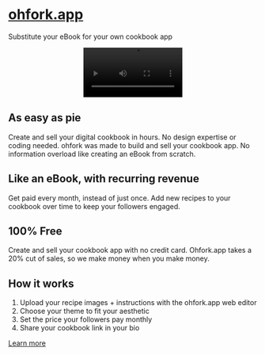 # [ohfork.app](https://ohfork.app)

Substitute your eBook for your own cookbook app

<div align="center" width="200">
  <video width="200" src="https://github.com/jakehilborn/ohfork.app/assets/5554178/786861bc-b2d0-41aa-a60d-11fa39be1207" style="max-width: 200px;"></video>
</div>

## As easy as pie
Create and sell your digital cookbook in hours. No design expertise or coding needed. ohfork was made to build and sell your cookbook app. No information overload like creating an eBook from scratch.

## Like an eBook, with recurring revenue
Get paid every month, instead of just once. Add new recipes to your cookbook over time to keep your followers engaged.

## 100% Free
Create and sell your cookbook app with no credit card. Ohfork.app takes a 20% cut of sales, so we make money when you make money.

## How it works
1. Upload your recipe images + instructions with the ohfork.app web editor
2. Choose your theme to fit your aesthetic
3. Set the price your followers pay monthly
4. Share your cookbook link in your bio

[Learn more](https://ohfork.app)
